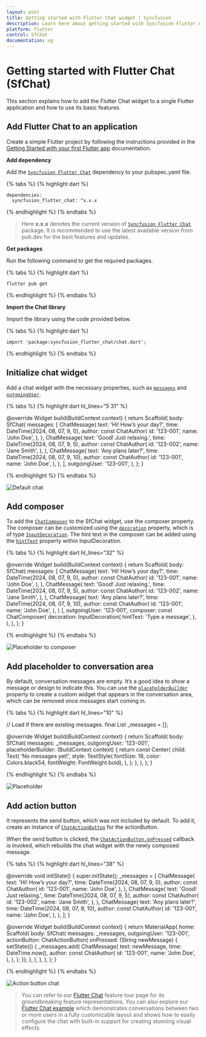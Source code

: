 ```yaml
---
layout: post
title: Getting started with Flutter Chat widget | Syncfusion
description: Learn here about getting started with Syncfusion Flutter Chat (SfChat) widget, its elements, and more.
platform: flutter
control: SfChat
documentation: ug
---
```


# Getting started with Flutter Chat (SfChat)

This section explains how to add the Flutter Chat widget to a single Flutter application and how to use its basic features.

## Add Flutter Chat to an application

Create a simple Flutter project by following the instructions provided in the [Getting Started with your first Flutter app](https://docs.flutter.dev/get-started/test-drive#choose-your-ide) documentation.

**Add dependency**

Add the [`Syncfusion Flutter Chat`](https://pub.dev/packages/syncfusion_flutter_chat/versions) dependency to your pubspec.yaml file.

{% tabs %}
{% highlight dart %} 

    dependencies:
      syncfusion_flutter_chat: ^x.x.x

{% endhighlight %}
{% endtabs %}

>Here **x.x.x** denotes the current version of [`Syncfusion Flutter Chat`](https://pub.dev/packages/syncfusion_flutter_chat/versions) package. It is recommended to use the latest available version from pub.dev for the best features and updates.

**Get packages** 

Run the following command to get the required packages.

{% tabs %}
{% highlight dart %} 

    flutter pub get

{% endhighlight %}
{% endtabs %}

**Import the Chat library**

Import the library using the code provided below.

{% tabs %}
{% highlight dart %}

    import 'package:syncfusion_flutter_chat/chat.dart';

{% endhighlight %}
{% endtabs %}

## Initialize chat widget

Add a chat widget with the necessary properties, such as [`messages`](https://pub.dev/documentation/syncfusion_flutter_chat/latest/chat/SfChat/messages.html) and [`outgoingUser`](https://pub.dev/documentation/syncfusion_flutter_chat/latest/chat/SfChat/outgoingUser.html).

{% tabs %}
{% highlight dart hl_lines="5 31" %}

  @override
  Widget build(BuildContext context) {
    return Scaffold(
      body: SfChat(
        messages: <ChatMessage>[
          ChatMessage(
            text: 'Hi! How’s your day?',
            time: DateTime(2024, 08, 07, 9, 0),
            author: const ChatAuthor(
              id: '123-001',
              name: 'John Doe',
            ),
          ),
          ChatMessage(
            text: 'Good! Just relaxing.',
            time: DateTime(2024, 08, 07, 9, 5),
            author: const ChatAuthor(
              id: '123-002',
              name: 'Jane Smith',
            ),
          ),
          ChatMessage(
            text: 'Any plans later?',
            time: DateTime(2024, 08, 07, 9, 10),
            author: const ChatAuthor(
              id: '123-001',
              name: 'John Doe',
            ),
          ),
        ],
        outgoingUser: '123-001',
      ),
    );
  }
	
{% endhighlight %}
{% endtabs %}

![Default chat](images/getting-started/initialize-chat.png)

## Add composer

To add the [`ChatComposer`](https://pub.dev/documentation/syncfusion_flutter_chat/latest/chat/ChatComposer-class.html) to the SfChat widget, use the composer property. The composer can be customized using the [`decoration`](https://pub.dev/documentation/syncfusion_flutter_chat/latest/chat/ChatComposer/decoration.html) property, which is of type [`InputDecoration`](https://api.flutter.dev/flutter/material/InputDecoration-class.html). The hint text in the composer can be added using the [`hintText`](https://api.flutter.dev/flutter/material/InputDecoration/hintText.html) property within InputDecoration.

{% tabs %}
{% highlight dart hl_lines="32" %}

  @override
  Widget build(BuildContext context) {
    return Scaffold(
      body: SfChat(
        messages: <ChatMessage>[
          ChatMessage(
            text: 'Hi! How’s your day?',
            time: DateTime(2024, 08, 07, 9, 0),
            author: const ChatAuthor(
              id: '123-001',
              name: 'John Doe',
            ),
          ),
          ChatMessage(
            text: 'Good! Just relaxing.',
            time: DateTime(2024, 08, 07, 9, 5),
            author: const ChatAuthor(
              id: '123-002',
              name: 'Jane Smith',
            ),
          ),
          ChatMessage(
            text: 'Any plans later?',
            time: DateTime(2024, 08, 07, 9, 10),
            author: const ChatAuthor(
              id: '123-001',
              name: 'John Doe',
            ),
          )
        ],
        outgoingUser: '123-001',
        composer: const ChatComposer(
          decoration: InputDecoration(
            hintText: 'Type a message',
          ),
        ),
      ),
    );
  }

{% endhighlight %}
{% endtabs %}

![Placeholder to composer](images/getting-started/add-placeholder-to-composer.png)

## Add placeholder to conversation area

By default, conversation messages are empty. It’s a good idea to show a message or design to indicate this. You can use the [`placeholderBuilder`](https://pub.dev/documentation/syncfusion_flutter_chat/latest/chat/SfChat/placeholderBuilder.html) property to create a custom widget that appears in the conversation area, which can be removed once messages start coming in.

{% tabs %}
{% highlight dart hl_lines="10" %}

  // Load if there are existing messages.
  final List<ChatMessage> _messages = <ChatMessage>[];

  @override
  Widget build(BuildContext context) {
    return Scaffold(
      body: SfChat(
        messages: _messages,
        outgoingUser: '123-001',
        placeholderBuilder: (BuildContext context) {
          return const Center(
            child: Text(
              'No messages yet!',
              style: TextStyle(
                  fontSize: 18,
                  color: Colors.black54,
                  fontWeight: FontWeight.bold),
            ),
          );
        },
      ),
    );
  }

{% endhighlight %}
{% endtabs %}

![Placeholder](images/getting-started/placeholder.png)

## Add action button

It represents the send button, which was not included by default. To add it, create an instance of [`ChatActionButton`](https://api.flutter.dev/flutter/material/InputDecoration/hintText.html) for the actionButton.

When the send button is clicked, the [`ChatActionButton.onPressed`](https://pub.dev/documentation/syncfusion_flutter_chat/latest/chat/ChatActionButton/onPressed.html) callback is invoked, which rebuilds the chat widget with the newly composed message.

{% tabs %}
{% highlight dart hl_lines="38" %}

  @override
  void initState() {
    super.initState();
    _messages = <ChatMessage>[
      ChatMessage(
        text: 'Hi! How’s your day?',
        time: DateTime(2024, 08, 07, 9, 0),
        author: const ChatAuthor(
          id: '123-001',
          name: 'John Doe',
        ),
      ),
      ChatMessage(
        text: 'Good! Just relaxing.',
        time: DateTime(2024, 08, 07, 9, 5),
        author: const ChatAuthor(
          id: '123-002',
          name: 'Jane Smith',
        ),
      ),
      ChatMessage(
        text: 'Any plans later?',
        time: DateTime(2024, 08, 07, 9, 10),
        author: const ChatAuthor(
          id: '123-001',
          name: 'John Doe',
        ),
      ),
    ];
  }

  @override
  Widget build(BuildContext context) {
    return MaterialApp(
      home: Scaffold(
        body: SfChat(
          messages: _messages,
          outgoingUser: '123-001',
          actionButton: ChatActionButton(
            onPressed: (String newMessage) {
              setState(() {
                _messages.add(
                  ChatMessage(
                    text: newMessage,
                    time: DateTime.now(),
                    author: const ChatAuthor(
                      id: '123-001',
                      name: 'John Doe',
                    ),
                  ),
                );
              });
            },
          ),
        ),
      ),
    );
  }

{% endhighlight %}
{% endtabs %}

![Action button chat](images/getting-started/actionbutton-chat.png)

>You can refer to our [Flutter Chat](https://www.syncfusion.com/flutter-widgets/flutter-chat) feature tour page for its groundbreaking feature representations. You can also explore our [Flutter Chat example](https://flutter.syncfusion.com/#/chat/getting-started) which demonstrates conversations between two or more users in a fully customizable layout and shows how to easily configure the chat with built-in support for creating stunning visual effects.
